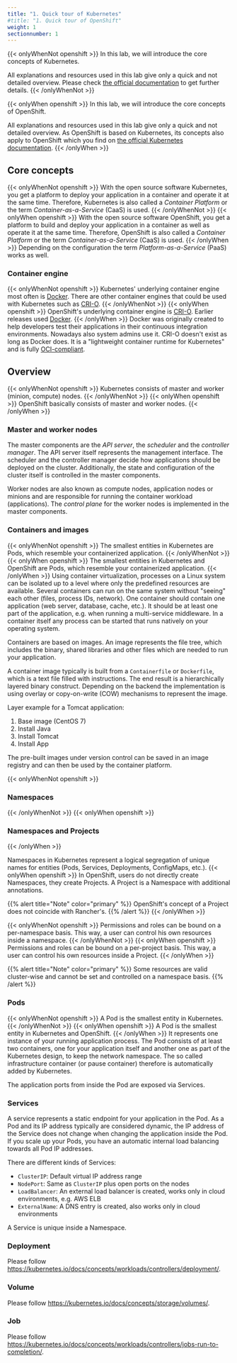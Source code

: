```yaml
---
title: "1. Quick tour of Kubernetes"
#title: "1. Quick tour of OpenShift"
weight: 1
sectionnumber: 1
---
```


{{< onlyWhenNot openshift >}}
In this lab, we will introduce the core concepts of Kubernetes.

All explanations and resources used in this lab give only a quick and not detailed overview. Please check [the official documentation](https://kubernetes.io/docs/concepts/) to get further details.
{{< /onlyWhenNot >}}

{{< onlyWhen openshift >}}
In this lab, we will introduce the core concepts of OpenShift.

All explanations and resources used in this lab give only a quick and not detailed overview.
As OpenShift is based on Kubernetes, its concepts also apply to OpenShift which you find on [the official Kubernetes documentation](https://kubernetes.io/docs/concepts/).
{{< /onlyWhen >}}


## Core concepts

{{< onlyWhenNot openshift >}}
With the open source software Kubernetes, you get a platform to deploy your application in a container and operate it at the same time.
Therefore, Kubernetes is also called a _Container Platform_ or the term _Container-as-a-Service_ (CaaS) is used.
{{< /onlyWhenNot >}}
{{< onlyWhen openshift >}}
With the open source software OpenShift, you get a platform to build and deploy your application in a container as well as operate it at the same time.
Therefore, OpenShift is also called a _Container Platform_ or the term _Container-as-a-Service_ (CaaS) is used.
{{< /onlyWhen >}}
Depending on the configuration the term _Platform-as-a-Service_ (PaaS) works as well.


### Container engine

{{< onlyWhenNot openshift >}}
Kubernetes' underlying container engine most often is [Docker](https://www.docker.com/). There are other container engines that could be used with Kubernetes such as [CRI-O](https://cri-o.io/).
{{< /onlyWhenNot >}}
{{< onlyWhen openshift >}}
OpenShift's underlying container engine is [CRI-O](https://cri-o.io/). Earlier releases used [Docker](https://www.docker.com/).
{{< /onlyWhen >}}
Docker was originally created to help developers test their applications in their continuous integration environments. Nowadays also system admins use it.
CRI-O doesn't exist as long as Docker does. It is a "lightweight container runtime for Kubernetes" and is fully [OCI-compliant](https://github.com/opencontainers/runtime-spec).


## Overview

{{< onlyWhenNot openshift >}}
Kubernetes consists of master and worker (minion, compute) nodes.
{{< /onlyWhenNot >}}
{{< onlyWhen openshift >}}
OpenShift basically consists of master and worker nodes.
{{< /onlyWhen >}}


### Master and worker nodes

The master components are the _API server_, the _scheduler_ and the _controller manager_.
The API server itself represents the management interface.
The scheduler and the controller manager decide how applications should be deployed on the cluster. Additionally, the state and configuration of the cluster itself is controlled in the master components.

Worker nodes are also known as compute nodes, application nodes or minions and are responsible for running the container workload (applications).
The _control plane_ for the worker nodes is implemented in the master components.


### Containers and images

{{< onlyWhenNot openshift >}}
The smallest entities in Kubernetes are Pods, which resemble your containerized application.
{{< /onlyWhenNot >}}
{{< onlyWhen openshift >}}
The smallest entities in Kubernetes and OpenShift are Pods, which resemble your containerized application.
{{< /onlyWhen >}}
Using container virtualization, processes on a Linux system can be isolated up to a level where only the predefined resources are available.
Several containers can run on the same system without "seeing" each other (files, process IDs, network).
One container should contain one application (web server, database, cache, etc.).
It should be at least one part of the application, e.g. when running a multi-service middleware.
In a container itself any process can be started that runs natively on your operating system.

Containers are based on images.
An image represents the file tree, which includes the binary, shared libraries and other files which are needed to run your application.

A container image typically is built from a `Containerfile` or `Dockerfile`, which is a text file filled with instructions.
The end result is a hierarchically layered binary construct.
Depending on the backend the implementation is using overlay or copy-on-write (COW) mechanisms to represent the image.

Layer example for a Tomcat application:

1. Base image (CentOS 7)
1. Install Java
1. Install Tomcat
1. Install App

The pre-built images under version control can be saved in an image registry and can then be used by the container platform.


{{< onlyWhenNot openshift >}}
### Namespaces
{{< /onlyWhenNot >}}
{{< onlyWhen openshift >}}
### Namespaces and Projects
{{< /onlyWhen >}}

Namespaces in Kubernetes represent a logical segregation of unique names for entities (Pods, Services, Deployments, ConfigMaps, etc.).
{{< onlyWhen openshift >}}
In OpenShift, users do not directly create Namespaces, they create Projects. A Project is a Namespace with additional annotations.

{{% alert title="Note" color="primary" %}}
OpenShift's concept of a Project does not coincide with Rancher's.
{{% /alert %}}
{{< /onlyWhen >}}

{{< onlyWhenNot openshift >}}
Permissions and roles can be bound on a per-namespace basis. This way, a user can control his own resources inside a namespace.
{{< /onlyWhenNot >}}
{{< onlyWhen openshift >}}
Permissions and roles can be bound on a per-project basis. This way, a user can control his own resources inside a Project.
{{< /onlyWhen >}}

{{% alert title="Note" color="primary" %}}
Some resources are valid cluster-wise and cannot be set and controlled on a namespace basis.
{{% /alert %}}


### Pods

{{< onlyWhenNot openshift >}}
A Pod is the smallest entity in Kubernetes.
{{< /onlyWhenNot >}}
{{< onlyWhen openshift >}}
A Pod is the smallest entity in Kubernetes and OpenShift.
{{< /onlyWhen >}}
It represents one instance of your running application process.
The Pod consists of at least two containers, one for your application itself and another one as part of the Kubernetes design, to keep the network namespace.
The so called infrastructure container (or pause container) therefore is automatically added by Kubernetes.

The application ports from inside the Pod are exposed via Services.


### Services

A service represents a static endpoint for your application in the Pod. As a Pod and its IP address typically are considered dynamic, the IP address of the Service does not change when changing the application inside the Pod. If you scale up your Pods, you have an automatic internal load balancing towards all Pod IP addresses.

There are different kinds of Services:

* `ClusterIP`: Default virtual IP address range
* `NodePort`: Same as `ClusterIP` plus open ports on the nodes
* `LoadBalancer`: An external load balancer is created, works only in cloud environments, e.g. AWS ELB
* `ExternalName`: A DNS entry is created, also works only in cloud environments

A Service is unique inside a Namespace.


### Deployment

Please follow <https://kubernetes.io/docs/concepts/workloads/controllers/deployment/>.


### Volume

Please follow <https://kubernetes.io/docs/concepts/storage/volumes/>.


### Job

Please follow <https://kubernetes.io/docs/concepts/workloads/controllers/jobs-run-to-completion/>.
